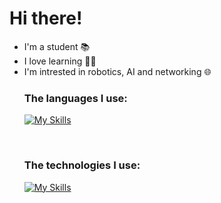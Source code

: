 


<h1>Hi there!</h1>


<ul>
  <li>I'm a student 📚</li>
  <li>I love learning 👨‍💻</li>
  <li>I'm intrested in robotics, AI and networking 🌐</li>

<h3>The languages I use:</h3>



[![My Skills](https://skillicons.dev/icons?i=cs,py,java,js,php)]()


<br>
<h3>The technologies I use:</h3>


[![My Skills](https://skillicons.dev/icons?i=linux,arduino,laravel,wordpress,spring)]()




